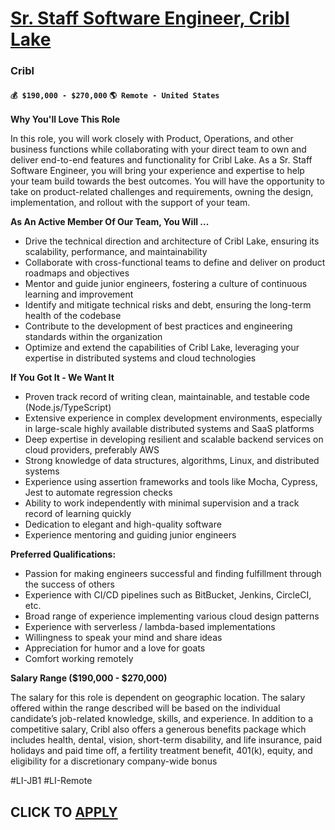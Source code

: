 # [Sr. Staff Software Engineer, Cribl Lake](https://www.remotewlb.com/apply/sr-staff-software-engineer-cribl-lake)  
### Cribl  
#### `💰 $190,000 - $270,000` `🌎 Remote - United States`  

**Why You'll Love This Role**

In this role, you will work closely with Product, Operations, and other business functions while collaborating with your direct team to own and deliver end-to-end features and functionality for Cribl Lake. As a Sr. Staff Software Engineer, you will bring your experience and expertise to help your team build towards the best outcomes. You will have the opportunity to take on product-related challenges and requirements, owning the design, implementation, and rollout with the support of your team.

**As An Active Member Of Our Team, You Will ...**

  * Drive the technical direction and architecture of Cribl Lake, ensuring its scalability, performance, and maintainability
  * Collaborate with cross-functional teams to define and deliver on product roadmaps and objectives
  * Mentor and guide junior engineers, fostering a culture of continuous learning and improvement
  * Identify and mitigate technical risks and debt, ensuring the long-term health of the codebase
  * Contribute to the development of best practices and engineering standards within the organization
  * Optimize and extend the capabilities of Cribl Lake, leveraging your expertise in distributed systems and cloud technologies

**If You Got It - We Want It**

  * Proven track record of writing clean, maintainable, and testable code (Node.js/TypeScript)
  * Extensive experience in complex development environments, especially in large-scale highly available distributed systems and SaaS platforms
  * Deep expertise in developing resilient and scalable backend services on cloud providers, preferably AWS
  * Strong knowledge of data structures, algorithms, Linux, and distributed systems
  * Experience using assertion frameworks and tools like Mocha, Cypress, Jest to automate regression checks
  * Ability to work independently with minimal supervision and a track record of learning quickly
  * Dedication to elegant and high-quality software
  * Experience mentoring and guiding junior engineers

**Preferred Qualifications:**

  * Passion for making engineers successful and finding fulfillment through the success of others
  * Experience with CI/CD pipelines such as BitBucket, Jenkins, CircleCI, etc.
  * Broad range of experience implementing various cloud design patterns
  * Experience with serverless / lambda-based implementations
  * Willingness to speak your mind and share ideas
  * Appreciation for humor and a love for goats
  * Comfort working remotely

**Salary Range ($190,000 - $270,000)**

The salary for this role is dependent on geographic location. The salary offered within the range described will be based on the individual candidate’s job-related knowledge, skills, and experience. In addition to a competitive salary, Cribl also offers a generous benefits package which includes health, dental, vision, short-term disability, and life insurance, paid holidays and paid time off, a fertility treatment benefit, 401(k), equity, and eligibility for a discretionary company-wide bonus

#LI-JB1 #LI-Remote

  
## CLICK TO [APPLY](https://www.remotewlb.com/apply/sr-staff-software-engineer-cribl-lake)

